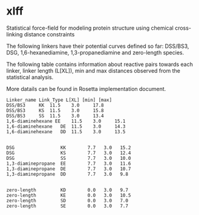# xlff
Statistical force-field for modeling protein structure using chemical cross-linking distance constraints

The following linkers have their potential curves defined so far: DSS/BS3, DSG, 1,6-hexanediamine, 1,3-propanediamine and zero-length species. 

The following table contains information about reactive pairs towards each linker, linker length (L[XL]), min and max distances observed from the statistical analysis.

More datails can be found in Rosetta implementation document.

```
Linker_name	Link_Type L[XL] [min] [max] 
DSS/BS3		KK	11.5 	3.0 	17.8  
DSS/BS3		KS	11.5	3.0 	15.8  
DSS/BS3		SS	11.5 	3.0 	13.4  
1,6-diaminehexane EE	11.5 	3.0 	15.1  
1,6-diaminehexane	DE	11.5 	3.0 	14.3  
1,6-diaminehexane	DD	11.5 	3.0 	13.5  


DSG                 KK        7.7   3.0   15.2  
DSG                 KS        7.7   3.0   12.4  
DSG                 SS        7.7   3.0   10.0  
1,3-diaminepropane  EE        7.7   3.0   11.6  
1,3-diaminepropane  DE        7.7   3.0   10.7  
1,3-diaminepropane  DD        7.7   3.0   9.8   


zero-length         KD        0.0   3.0   9.7   
zero-length         KE        0.0   3.0   10.5  
zero-length         SD        0.0   3.0   7.0   
zero-length         SE        0.0   3.0   7.7   
```
